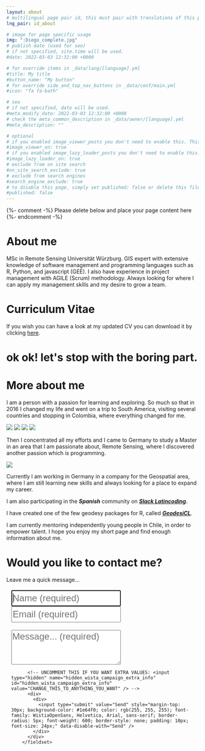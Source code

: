 ```yaml
---
layout: about
# multilingual page pair id, this must pair with translations of this page. (This name must be unique)
lng_pair: id_about

# image for page specific usage
img: ":Diego_complete.jpg"
# publish date (used for seo)
# if not specified, site.time will be used.
#date: 2022-03-03 12:32:00 +0000

# for override items in _data/lang/[language].yml
#title: My title
#button_name: "My button"
# for override side_and_top_nav_buttons in _data/conf/main.yml
#icon: "fa fa-bath"

# seo
# if not specified, date will be used.
#meta_modify_date: 2022-03-03 12:32:00 +0000
# check the meta_common_description in _data/owner/[language].yml
#meta_description: ""

# optional
# if you enabled image_viewer_posts you don't need to enable this. This is only if image_viewer_posts = false
#image_viewer_on: true
# if you enabled image_lazy_loader_posts you don't need to enable this. This is only if image_lazy_loader_posts = false
#image_lazy_loader_on: true
# exclude from on site search
#on_site_search_exclude: true
# exclude from search engines
#search_engine_exclude: true
# to disable this page, simply set published: false or delete this file
#published: false
---
```


{%- comment -%} Please delete below and place your page content here {%- endcomment -%}

# About me
MSc in Remote Sensing Universität Würzburg. GIS expert with extensive knowledge of software management and programming languages such as R, Python, and javascript (GEE).
I also have experience in project management with AGILE (Scrum) methodology.
Always looking for where I can apply my management skills and my desire to grow a team.

# Curriculum Vitae
If you wish you can have a look at my updated CV you can download it by clicking [here](https://github.com/diegoalarc/diegoalarc.github.io/blob/main/assets/img/about/CV_Diego_Alarcon_EN.pdf).

# ok ok! let's stop with the boring part.

# More about me

I am a person with a passion for learning and exploring. So much so that in 2016 I changed my life and went on a trip to South America, visiting several countries and stopping in Colombia, where everything changed for me. 

![](https://github.com/diegoalarc/diegoalarc.github.io/tree/main/assets/img/about/assets/img/about/colombia_2016_1.jpg)
![](https://github.com/diegoalarc/diegoalarc.github.io/tree/main/assets/img/about/assets/img/about/colombia_2016_2.jpg)
![](https://github.com/diegoalarc/diegoalarc.github.io/tree/main/assets/img/about/assets/img/about/colombia_2016_3.jpg)
![](https://github.com/diegoalarc/diegoalarc.github.io/tree/main/assets/img/about/assets/img/about/colombia_2016_4.jpg)

Then I concentrated all my efforts and I came to Germany to study a Master in an area that I am passionate about, Remote Sensing, where I discovered another passion which is programming.

![](https://github.com/diegoalarc/diegoalarc.github.io/tree/main/assets/img/about/assets/img/about/codig.jpg)

Currently I am working in Germany in a company for the Geospatial area, where I am still learning new skills and always looking for a place to expand my career.

I am also participating in the *__Spanish__* community on *__[Slack Latincoding](https://join.slack.com/t/latincoding/shared_invite/zt-nnhgkb43-1ccg6DgMnyJU28zMHs~CJw)__*.

I have created one of the few geodesy packages for R, called *__[GeodesiCL](https://github.com/diegoalarc/GeodesiCL)__*.

I am currently mentoring independently young people in Chile, in order to empower talent.
I hope you enjoy my short page and find enough information about me.

# Would you like to contact me?

Leave me a quick message...

<div style='-webkit-box-sizing: border-box; -moz-box-sizing: border-box; margin: 0; font-family: WistiaOpenSans, Helvetica, Arial, sans-serif;'>
  <div>
    <section>
      <div style="width:100%">
      <form class="" target="_self" enctype="multipart/form-data" action="https://formkeep.com/f/4efe36a74204" accept-charset="UTF-8" method="post"><input name="utf8" type="hidden" value="&#x2713;" />
        <fieldset style="border: 0px">
          <div style="line-height: normal;"> 
            <span>  
              <label title="required" for="Name"> </label>
              <input type="text" name="Name" id="Name" required="required" placeholder="Name (required)" autofocus="autofocus" style="font-family: WistiaOpenSans, Helvetica, Arial, sans-serif; line-height: 36px; font-size: 24px;  width: 60%; " />
            </span>
          </div>
          <div style="line-height: normal;"> 
            <span>  
              <label title="required" for="Email"> </label>
              <input type="text" name="Email" id="Email" required="required" placeholder="Email (required)" style="font-family: WistiaOpenSans, Helvetica, Arial, sans-serif; line-height: 36px; font-size: 24px;  width: 60%; " />
            </span>
          </div>
          <div style="padding-top: 20px; line-height: normal;"> 
            <span>  
              <label title="required" for="Message..."> </label>
              <textarea name="Message..." id="Message..." required="required" placeholder="Message... (required)" rows="3" style="font-family: WistiaOpenSans, Helvetica, Arial, sans-serif; width: 60%; font-size: 24px;">
</textarea>
            </span>
          </div>
          <div style="opacity:0;position:absolute;top:0;left:-5000px;height:0;width:0">
            <label for="subscribe_4efe36a74204_39589"></label>
            <input name="subscribe_4efe36a74204_39589" value="" tabindex="-1" autocomplete="off"
                   type="email" id="email_subscribe_4efe36a74204_39589" placeholder="Your email here">
          </div>

          <!-- UNCOMMENT THIS IF YOU WANT EXTRA VALUES: <input type="hidden" name="hidden_wista_campaign_extra_info" id="hidden_wista_campaign_extra_info" value="CHANGE_THIS_TO_ANYTHING_YOU_WANT" /> -->
          <div>
            <div>
              <input type="submit" value="Send" style="margin-top: 30px; background-color: #1e64f0; color: rgb(255, 255, 255); font-family: WistiaOpenSans, Helvetica, Arial, sans-serif; border-radius: 5px; font-weight: 600; border-style: none; padding: 10px; font-size: 24px;" data-disable-with="Send" />
            </div>
          </div>
        </fieldset>
</form>
      </div>
    </section>
  </div>
</div>